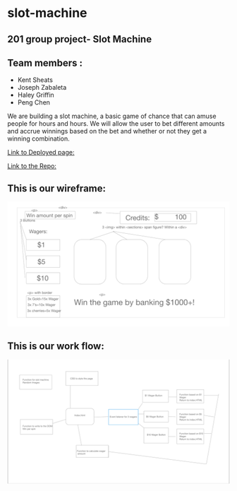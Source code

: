 # slot-machine
## 201 group project- Slot Machine
## Team members :
- Kent Sheats 
- Joseph Zabaleta 
- Haley Griffin 
- Peng Chen  

We are building a slot machine, a basic game of chance that can amuse people for hours and hours.  We will allow the user to bet different amounts and accrue winnings based on the bet and whether or not they get a winning combination.

[Link to Deployed page:]()

[Link to the Repo:](https://github.com/slot-machine-201/slot-machine) 

## This is our wireframe:
![This is a wireframe](/assets/wireframe.png)

## This is our work flow:
![This is flow](/assets/flow.png)





